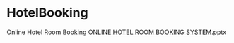 # HotelBooking
Online Hotel Room Booking
[ONLINE HOTEL ROOM BOOKING SYSTEM.pptx](https://github.com/shanthiya1999/HotelBooking/files/7992333/ONLINE.HOTEL.ROOM.BOOKING.SYSTEM.pptx)
